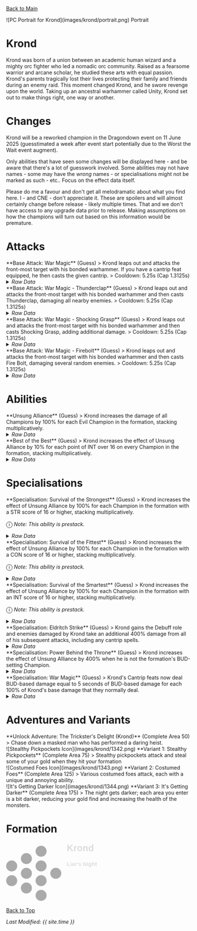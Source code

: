 [Back to Main](index.md)

<span class="championPortraitsRow">
    <span class="championPortraitsColumn">
        <span class="championPortraitsImage">
            ![PC Portrait for Krond](images/krond/portrait.png)
        </span>
        <span>
        Portrait
        </span>
    </span>
</span>

# Krond

Krond was born of a union between an academic human wizard and a mighty orc fighter who led a nomadic orc community. Raised as a fearsome warrior and arcane scholar, he studied these arts with equal passion. Krond's parents tragically lost their lives protecting their family and friends during an enemy raid. This moment changed Krond, and he swore revenge upon the world. Taking up an ancestral warhammer called Unity, Krond set out to make things right, one way or another.

# Changes

Krond will be a reworked champion in the Dragondown event on 11 June 2025 (guesstimated a week after event start potentially due to the Worst the Wait event augment).

Only abilities that have seen some changes will be displayed here - and be aware that there's a lot of guesswork involved. Some abilities may not have names - some may have the *wrong* names - or specialisations might not be marked as such - etc.. Focus on the effect data itself.

Please do me a favour and don't get all melodramatic about what you find here. I - and CNE - don't appreciate it. These are spoilers and will almost certainly change before release - likely multiple times. That and we don't have access to any upgrade data prior to release. Making assumptions on how the champions will turn out based on this information would be premature.

# Attacks

<div markdown="1" class="abilityBorder"><div markdown="1" class="abilityBorderInner">
**Base Attack: War Magic** (Guess)
> Krond leaps out and attacks the front-most target with his bonded warhammer. If you have a cantrip feat equipped, he then casts the given cantrip.  
> Cooldown: 5.25s (Cap 1.3125s)
<details><summary><em>Raw Data</em></summary>
<p>
<pre>
{
    "id": 862,
    "name": "War Magic",
    "description": "Krond leaps out and attacks the front-most target with his bonded warhammer. If you have a cantrip feat equipped, he then casts the given cantrip.",
    "long_description": "",
    "graphic_id": 0,
    "target": "front",
    "num_targets": 1,
    "aoe_radius": 0,
    "damage_modifier": 1,
    "cooldown": 5.25,
    "animations": [
        {
            "type": "melee_attack",
            "damage_frame": 2,
            "target_offset_x": -80,
            "jump_sound": 30,
            "sound_frames": {
                "2": 154
            }
        }
    ],
    "tags": [
        "monster",
        "melee"
    ],
    "damage_types": [
        "melee"
    ]
}
</pre>
</p>
</details>
</div></div>

<div markdown="1" class="abilityBorder"><div markdown="1" class="abilityBorderInner">
**Base Attack: War Magic - Thunderclap** (Guess)
> Krond leaps out and attacks the front-most target with his bonded warhammer and then casts Thunderclap, damaging all nearby enemies.  
> Cooldown: 5.25s (Cap 1.3125s)
<details><summary><em>Raw Data</em></summary>
<p>
<pre>
{
    "id": 863,
    "name": "War Magic - Thunderclap",
    "description": "Krond leaps out and attacks the front-most target with his bonded warhammer and then casts Thunderclap, damaging all nearby enemies.",
    "long_description": "",
    "graphic_id": 0,
    "target": "front",
    "num_targets": 1,
    "aoe_radius": 0,
    "damage_modifier": 1,
    "cooldown": 5.25,
    "animations": [
        {
            "type": "melee_attack",
            "damage_frame": 2,
            "target_offset_x": -80,
            "jump_sound": 30,
            "sound_frames": {
                "2": 154
            },
            "return_to_formation": false
        }
    ],
    "tags": [
        "melee",
        "aoe"
    ],
    "damage_types": [
        "melee",
        "magic"
    ]
}
</pre>
</p>
</details>
</div></div>

<div markdown="1" class="abilityBorder"><div markdown="1" class="abilityBorderInner">
**Base Attack: War Magic - Shocking Grasp** (Guess)
> Krond leaps out and attacks the front-most target with his bonded warhammer and then casts Shocking Grasp, adding additional damage.  
> Cooldown: 5.25s (Cap 1.3125s)
<details><summary><em>Raw Data</em></summary>
<p>
<pre>
{
    "id": 864,
    "name": "War Magic - Shocking Grasp",
    "description": "Krond leaps out and attacks the front-most target with his bonded warhammer and then casts Shocking Grasp, adding additional damage.",
    "long_description": "",
    "graphic_id": 0,
    "target": "front",
    "num_targets": 1,
    "aoe_radius": 0,
    "damage_modifier": 1,
    "cooldown": 5.25,
    "animations": [
        {
            "type": "melee_attack",
            "damage_frame": 2,
            "target_offset_x": -80,
            "jump_sound": 30,
            "sound_frames": {
                "2": 154
            },
            "return_to_formation": false
        }
    ],
    "tags": [
        "melee"
    ],
    "damage_types": [
        "melee",
        "magic"
    ]
}
</pre>
</p>
</details>
</div></div>

<div markdown="1" class="abilityBorder"><div markdown="1" class="abilityBorderInner">
**Base Attack: War Magic - Firebolt** (Guess)
> Krond leaps out and attacks the front-most target with his bonded warhammer and then casts Fire Bolt, damaging several random enemies.  
> Cooldown: 5.25s (Cap 1.3125s)
<details><summary><em>Raw Data</em></summary>
<p>
<pre>
{
    "id": 865,
    "name": "War Magic - Fire Bolt",
    "description": "Krond leaps out and attacks the front-most target with his bonded warhammer and then casts Fire Bolt, damaging several random enemies.",
    "long_description": "",
    "graphic_id": 0,
    "target": "front",
    "num_targets": 1,
    "aoe_radius": 0,
    "damage_modifier": 1,
    "cooldown": 5.25,
    "animations": [
        {
            "type": "melee_attack",
            "damage_frame": 2,
            "target_offset_x": -80,
            "jump_sound": 30,
            "sound_frames": {
                "2": 154
            },
            "return_to_formation": false
        }
    ],
    "tags": [
        "melee",
        "ranged"
    ],
    "damage_types": [
        "melee",
        "magic"
    ]
}
</pre>
</p>
</details>
</div></div>

# Abilities

<div markdown="1" class="abilityBorder"><div markdown="1" class="abilityBorderInner">
**Unsung Alliance** (Guess)
> Krond increases the damage of all Champions by 100% for each Evil Champion in the formation, stacking multiplicatively.
<details><summary><em>Raw Data</em></summary>
<p>
<pre>
{
    "id": 2329,
    "flavour_text": "",
    "description": {
        "conditions": [
            {
                "condition": "feat_assigned 2213",
                "desc": "Krond increases the damage of all Champions by $amount% for each Good Champion in the formation, stacking multiplicatively."
            },
            {
                "desc": "Krond increases the damage of all Champions by $amount% for each Evil Champion in the formation, stacking multiplicatively."
            }
        ]
    },
    "effect_keys": [
        {
            "effect_string": "pre_stack_amount,100",
            "off_when_benched": true
        },
        {
            "effect_string": "hero_dps_multiplier_mult,0",
            "off_when_benched": true,
            "amount_expr": "upgrade_amount(17237,0)",
            "targets": [
                "all"
            ],
            "amount_func": "mult",
            "stack_func": "per_hero_attribute",
            "per_hero_expr": "HasTag(`evil`)",
            "show_bonus": true,
            "use_computed_amount_for_description": true,
            "amount_updated_listeners": [
                "slot_changed",
                "hero_tags_changed",
                "feat_changed"
            ]
        }
    ],
    "requirements": "",
    "graphic_id": 26487,
    "large_graphic_id": 26487,
    "properties": {
        "is_formation_ability": true,
        "owner_use_outgoing_description": true,
        "indexed_effect_properties": true,
        "per_effect_index_bonuses": true,
        "default_bonus_index": 1
    }
}
</pre>
</p>
</details>
</div></div>

<div markdown="1" class="abilityBorder"><div markdown="1" class="abilityBorderInner">
**Best of the Best** (Guess)
> Krond increases the effect of Unsung Alliance by 10% for each point of INT over 16 on every Champion in the formation, stacking multiplicatively.
<details><summary><em>Raw Data</em></summary>
<p>
<pre>
{
    "id": 2333,
    "flavour_text": "",
    "description": {
        "conditions": [
            {
                "condition": "upgrade_purchased 17238",
                "desc": "Krond increases the effect of Unsung Alliance by $(not_buffed amount)% for each point of STR over 16 on every Champion in the formation, stacking multiplicatively."
            },
            {
                "condition": "upgrade_purchased 17239",
                "desc": "Krond increases the effect of Unsung Alliance by $(not_buffed amount)% for each point of CON over 16 on every Champion in the formation, stacking multiplicatively."
            },
            {
                "desc": "Krond increases the effect of Unsung Alliance by $(not_buffed amount)% for each point of INT over 16 on every Champion in the formation, stacking multiplicatively."
            }
        ]
    },
    "effect_keys": [
        {
            "effect_string": "buff_upgrade,10,17237",
            "off_when_benched": true,
            "amount_func": "mult",
            "stack_func": "per_hero_attribute",
            "per_hero_expr": "max(0,GetStat(`str`)-16)*GetUpgradeUnlocked(17238) + max(0,GetStat(`con`)-16)*GetUpgradeUnlocked(17239) + max(0,GetStat(`int`)-16)*GetUpgradeUnlocked(17240)",
            "show_bonus": true,
            "amount_updated_listeners": [
                "slot_changed",
                "ability_score_changed"
            ]
        }
    ],
    "requirements": "",
    "graphic_id": 26486,
    "large_graphic_id": 26486,
    "properties": {
        "is_formation_ability": true,
        "owner_use_outgoing_description": true,
        "formation_circle_icon": false
    }
}
</pre>
</p>
</details>
</div></div>

# Specialisations

<div markdown="1" class="abilityBorder"><div markdown="1" class="abilityBorderInner">
**Specialisation: Survival of the Strongest** (Guess)
> Krond increases the effect of Unsung Alliance by 100% for each Champion in the formation with a STR score of 16 or higher, stacking multiplicatively.

<span style="font-size:1.2em;">ⓘ</span> *Note: This ability is prestack.*
<details><summary><em>Raw Data</em></summary>
<p>
<pre>
{
    "id": 2330,
    "flavour_text": "",
    "description": {
        "desc": "Krond increases the effect of Unsung Alliance by $amount% for each Champion in the formation with a STR score of 16 or higher, stacking multiplicatively."
    },
    "effect_keys": [
        {
            "effect_string": "pre_stack_amount,100",
            "off_when_benched": true
        },
        {
            "effect_string": "buff_upgrade,100,17237",
            "off_when_benched": true,
            "amount_expr": "upgrade_amount(17238,0)",
            "amount_func": "mult",
            "stack_func": "per_hero_attribute",
            "per_hero_expr": "GetStat(`str`)>=16",
            "show_bonus": true,
            "amount_updated_listeners": [
                "slot_changed",
                "ability_score_changed"
            ]
        }
    ],
    "requirements": "",
    "graphic_id": 26505,
    "large_graphic_id": 26505,
    "properties": {
        "is_formation_ability": true,
        "owner_use_outgoing_description": true,
        "indexed_effect_properties": true,
        "per_effect_index_bonuses": true,
        "default_bonus_index": 0,
        "formation_circle_icon": false,
        "spec_option_post_apply_info": "Strong Champions: $num_stacks___2"
    }
}
</pre>
</p>
</details>
</div></div>

<div markdown="1" class="abilityBorder"><div markdown="1" class="abilityBorderInner">
**Specialisation: Survival of the Fittest** (Guess)
> Krond increases the effect of Unsung Alliance by 100% for each Champion in the formation with a CON score of 16 or higher, stacking multiplicatively.

<span style="font-size:1.2em;">ⓘ</span> *Note: This ability is prestack.*
<details><summary><em>Raw Data</em></summary>
<p>
<pre>
{
    "id": 2331,
    "flavour_text": "",
    "description": {
        "desc": "Krond increases the effect of Unsung Alliance by $amount% for each Champion in the formation with a CON score of 16 or higher, stacking multiplicatively."
    },
    "effect_keys": [
        {
            "effect_string": "pre_stack_amount,100",
            "off_when_benched": true
        },
        {
            "effect_string": "buff_upgrade,100,17237",
            "off_when_benched": true,
            "amount_expr": "upgrade_amount(17239,0)",
            "amount_func": "mult",
            "stack_func": "per_hero_attribute",
            "per_hero_expr": "GetStat(`con`)>=16",
            "show_bonus": true,
            "amount_updated_listeners": [
                "slot_changed",
                "ability_score_changed"
            ]
        }
    ],
    "requirements": "",
    "graphic_id": 26503,
    "large_graphic_id": 26503,
    "properties": {
        "is_formation_ability": true,
        "owner_use_outgoing_description": true,
        "indexed_effect_properties": true,
        "per_effect_index_bonuses": true,
        "default_bonus_index": 0,
        "formation_circle_icon": false,
        "spec_option_post_apply_info": "Fit Champions: $num_stacks___2"
    }
}
</pre>
</p>
</details>
</div></div>

<div markdown="1" class="abilityBorder"><div markdown="1" class="abilityBorderInner">
**Specialisation: Survival of the Smartest** (Guess)
> Krond increases the effect of Unsung Alliance by 100% for each Champion in the formation with an INT score of 16 or higher, stacking multiplicatively.

<span style="font-size:1.2em;">ⓘ</span> *Note: This ability is prestack.*
<details><summary><em>Raw Data</em></summary>
<p>
<pre>
{
    "id": 2332,
    "flavour_text": "",
    "description": {
        "desc": "Krond increases the effect of Unsung Alliance by $amount% for each Champion in the formation with an INT score of 16 or higher, stacking multiplicatively."
    },
    "effect_keys": [
        {
            "effect_string": "pre_stack_amount,100",
            "off_when_benched": true
        },
        {
            "effect_string": "buff_upgrade,100,17237",
            "off_when_benched": true,
            "amount_expr": "upgrade_amount(17240,0)",
            "amount_func": "mult",
            "stack_func": "per_hero_attribute",
            "per_hero_expr": "GetStat(`int`)>=16",
            "show_bonus": true,
            "amount_updated_listeners": [
                "slot_changed",
                "ability_score_changed"
            ]
        }
    ],
    "requirements": "",
    "graphic_id": 26504,
    "large_graphic_id": 26504,
    "properties": {
        "is_formation_ability": true,
        "owner_use_outgoing_description": true,
        "indexed_effect_properties": true,
        "per_effect_index_bonuses": true,
        "default_bonus_index": 0,
        "formation_circle_icon": false,
        "spec_option_post_apply_info": "Smart Champions: $num_stacks___2"
    }
}
</pre>
</p>
</details>
</div></div>

<div markdown="1" class="abilityBorder"><div markdown="1" class="abilityBorderInner">
**Specialisation: Eldritch Strike** (Guess)
> Krond gains the Debuff role and enemies damaged by Krond take an additional 400% damage from all of his subsequent attacks, including any cantrip spells.
<details><summary><em>Raw Data</em></summary>
<p>
<pre>
{
    "id": 2334,
    "flavour_text": "",
    "description": {
        "desc": "Krond gains the Debuff role and enemies damaged by Krond take an additional $amount% damage from all of his subsequent attacks, including any cantrip spells."
    },
    "effect_keys": [
        {
            "effect_string": "krond_eldritch_strike,400",
            "off_when_benched": true,
            "debuffing_attack_ids": [
                50,
                862,
                863,
                864,
                865
            ],
            "debuff_effects": [
                {
                    "effect_string": "increase_monster_damage_if_from_attacks,400,50,862,863,864,865",
                    "active_graphic_id": 1401,
                    "bottom": true,
                    "use_collection_source": true
                }
            ]
        },
        {
            "effect_string": "add_hero_tags,0,debuff",
            "off_when_benched": true
        }
    ],
    "requirements": "",
    "graphic_id": 26501,
    "large_graphic_id": 26501,
    "properties": {
        "is_formation_ability": true,
        "owner_use_outgoing_description": true,
        "formation_circle_icon": false,
        "indexed_effect_properties": true,
        "per_effect_index_bonuses": true,
        "default_bonus_index": 0
    }
}
</pre>
</p>
</details>
</div></div>

<div markdown="1" class="abilityBorder"><div markdown="1" class="abilityBorderInner">
**Specialisation: Power Behind the Throne** (Guess)
> Krond increases the effect of Unsung Alliance by 400% when he is not the formation's BUD-setting Champion.
<details><summary><em>Raw Data</em></summary>
<p>
<pre>
{
    "id": 2335,
    "flavour_text": "",
    "description": {
        "desc": "Krond increases the effect of Unsung Alliance by $amount% when he is not the formation's BUD-setting Champion.",
        "post": {
            "conditions": [
                {
                    "condition": "not static_desc",
                    "desc": {
                        "conditions": [
                            {
                                "condition": "target_is_highest_hit_hero",
                                "desc": "^^Active: {No}#FF0000"
                            },
                            {
                                "desc": "^^Active: {Yes}#00FF00"
                            }
                        ]
                    }
                }
            ]
        }
    },
    "effect_keys": [
        {
            "effect_string": "buff_upgrade,400,17237",
            "off_when_benched": true,
            "amount_func": "if_not_bud_setting_champion",
            "amount_updated_listeners": [
                "bud_setter_changed"
            ]
        }
    ],
    "requirements": "",
    "graphic_id": 26502,
    "large_graphic_id": 26502,
    "properties": {
        "is_formation_ability": true,
        "owner_use_outgoing_description": true,
        "formation_circle_icon": false
    }
}
</pre>
</p>
</details>
</div></div>

<div markdown="1" class="abilityBorder"><div markdown="1" class="abilityBorderInner">
**Specialisation: War Magic** (Guess)
> Krond's Cantrip feats now deal BUD-based damage equal to 5 seconds of BUD-based damage for each 100% of Krond's base damage that they normally deal.
<details><summary><em>Raw Data</em></summary>
<p>
<pre>
{
    "id": 2336,
    "flavour_text": "",
    "description": {
        "desc": "Krond's Cantrip feats now deal BUD-based damage equal to $amount seconds of BUD-based damage for each $increase_threshold% of Krond's base damage that they normally deal."
    },
    "effect_keys": [
        {
            "effect_string": "just_an_amount,5",
            "off_when_benched": true,
            "increase_threshold": 100
        }
    ],
    "requirements": "",
    "graphic_id": 26506,
    "large_graphic_id": 26506,
    "properties": {
        "is_formation_ability": true,
        "owner_use_outgoing_description": true,
        "formation_circle_icon": false
    }
}
</pre>
</p>
</details>
</div></div>

# Adventures and Variants

<div markdown="1" class="abilityBorder"><div markdown="1" class="abilityBorderInner">
**Unlock Adventure: The Trickster's Delight (Krond)** (Complete Area 50)
> Chase down a masked man who has performed a daring heist.
</div></div>
<div markdown="1" class="abilityBorder"><div markdown="1" class="abilityBorderInner">
![Stealthy Pickpockets Icon](images/krond/1342.png) **Variant 1: Stealthy Pickpockets** (Complete Area 75)
> Stealthy pickpockets attack and steal some of your gold when they hit your formation
</div></div>
<div markdown="1" class="abilityBorder"><div markdown="1" class="abilityBorderInner">
![Costumed Foes Icon](images/krond/1343.png) **Variant 2: Costumed Foes** (Complete Area 125)
> Various costumed foes attack, each with a unique and annoying ability.
</div></div>
<div markdown="1" class="abilityBorder"><div markdown="1" class="abilityBorderInner">
![It's Getting Darker Icon](images/krond/1344.png) **Variant 3: It's Getting Darker** (Complete Area 175)
> The night gets darker; each area you enter is a bit darker, reducing your gold find and increasing the health of the monsters.
</div></div>

# Formation

<span class="formationBorder">
    <svg xmlns="http://www.w3.org/2000/svg" id="Krond" fill="#aaa" data-formationName="Krond" data-campaignName="Liar's Night" width="251" height="160"><circle cx="135" cy="85" r="15"/><circle cx="95" cy="25" r="15"/><circle cx="95" cy="65" r="15"/><circle cx="95" cy="105" r="15"/><circle cx="95" cy="145" r="15"/><circle cx="55" cy="45" r="15"/><circle cx="55" cy="85" r="15"/><circle cx="55" cy="125" r="15"/><circle cx="15" cy="65" r="15"/><circle cx="15" cy="105" r="15"/><text x="165" y="25" fill="#dcdcdc" font-size="25" font-family="Arial" font-weight="bold">Krond</text><text x="165" y="65" fill="#dcdcdc" font-size="15" font-family="Arial" font-weight="bold">Liar's Night</text></svg>
</span>

[Back to Top](#top)

*Last Modified: {{ site.time }}*